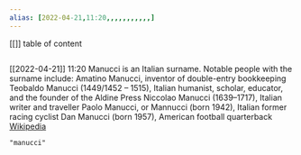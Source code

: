 ```yaml
---
alias: [2022-04-21,11:20,,,,,,,,,,,]
---
```

[[]]
table of content
```toc
```

[[2022-04-21]] 11:20
Manucci is an Italian surname. Notable people with the surname include:
Amatino Manucci, inventor of double-entry bookkeeping
Teobaldo Manucci (1449/1452 – 1515), Italian humanist, scholar, educator, and the founder of the Aldine Press
Niccolao Manucci (1639–1717), Italian writer and traveller
Paolo Manucci, or Mannucci (born 1942), Italian former racing cyclist
Dan Manucci (born 1957), American football quarterback
[Wikipedia](https://en.wikipedia.org/wiki/Manucci)
```query
"manucci"
```